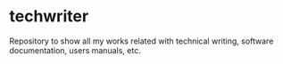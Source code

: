 # techwriter
Repository to show all my works related with technical writing, software documentation, users manuals, etc.

